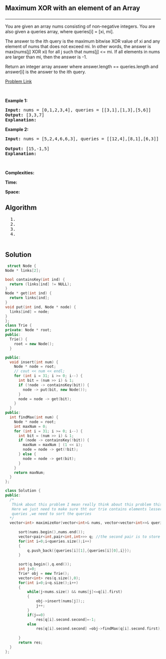 <h2>Maximum XOR with an element of an Array</h2>
<h3></h3><hr>
<div><p>
  You are given an array nums consisting of non-negative integers. You are also given a queries array, where queries[i] = [xi, mi].

The answer to the ith query is the maximum bitwise XOR value of xi and any element of nums that does not exceed mi. In other words, the answer is max(nums[j] XOR xi) for all j such that nums[j] <= mi. If all elements in nums are larger than mi, then the answer is -1.

Return an integer array answer where answer.length == queries.length and answer[i] is the answer to the ith query.

 
</p>


[Problem Link](https://leetcode.com/problems/maximum-xor-with-an-element-from-array/)

<p>&nbsp;</p>
<p><strong>Example 1:</strong></p>

      
 
<pre><strong>Input:</strong> nums = [0,1,2,3,4], queries = [[3,1],[1,3],[5,6]]
<strong>Output:</strong> [3,3,7]
<strong>Explanation:</strong> 
</pre>

<p><strong>Example 2:</strong></p>

<pre><strong>Input:</strong> nums = [5,2,4,6,6,3], queries = [[12,4],[8,1],[6,3]]
     
<strong>Output:</strong> [15,-1,5]
<strong>Explanation:</strong> 
</pre>

<p>&nbsp;</p>
<p><strong>Complexities:</strong></p>
<strong>Time:</strong> 
  
<strong>Space:</strong> 
  <h2> Algorithm </h2>
 <pre>
  1. 
  2.
  3. 
  4. 
  </pre>
  <h2> Solution </h2>
  
  ``` c++ 
   struct Node {
  Node * links[2];
 
  bool containsKey(int ind) {
    return (links[ind] != NULL);
  }
  Node * get(int ind) {
    return links[ind];
  }
  void put(int ind, Node * node) {
    links[ind] = node;
  }
};
class Trie {
  private: Node * root;
  public:
    Trie() {
      root = new Node();
    }
 
  public:
    void insert(int num) {
      Node * node = root;
      // cout << num << endl; 
      for (int i = 31; i >= 0; i--) {
        int bit = (num >> i) & 1;
        if (!node -> containsKey(bit)) {
          node -> put(bit, new Node());
        }
        node = node -> get(bit);
      }
    }
  public:
    int findMax(int num) {
      Node * node = root;
      int maxNum = 0;
      for (int i = 31; i >= 0; i--) {
        int bit = (num >> i) & 1;
        if (node -> containsKey(!bit)) {
          maxNum = maxNum | (1 << i);
          node = node -> get(!bit);
        } else {
          node = node -> get(bit);
        }
      }
      return maxNum;
    }
};

class Solution {
public:
    /*
     Think about this problem I mean really think about this problem this is similar to the previous problem " Find max XOR of two elements in an array"
     Here we just need to make sure tht our trie contains elements lesser than the 
     queries ,we need to sort the queries
    */
    vector<int> maximizeXor(vector<int>& nums, vector<vector<int>>& queries) {
        
        sort(nums.begin(),nums.end());
        vector<pair<int,pair<int,int>>> q; //the second pair is to store the index
        for(int i=0;i<queries.size();i++)
        {
            q.push_back({queries[i][1],{queries[i][0],i}});
        }
        
        sort(q.begin(),q.end());
        int j=0;
        Trie* obj = new Trie();
        vector<int> res(q.size(),0);
        for(int i=0;i<q.size();i++)
        {
            while(j<nums.size() && nums[j]<=q[i].first)
            {
                obj->insert(nums[j]);;
                j++;
            } 
            if(j==0)
                res[q[i].second.second]=-1;
            else
                res[q[i].second.second] =obj->findMax(q[i].second.first);
            
        }
        return res;
    }
};
  ```
</div>
